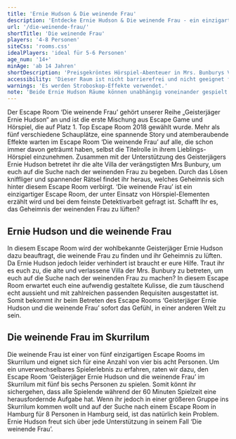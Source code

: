```yaml
---
title: 'Ernie Hudson & Die weinende Frau'
description: 'Entdecke Ernie Hudson & Die weinende Frau - ein einzigartiges Escape Game Erlebnis in Hamburg St. Pauli. Buche jetzt dein Abenteuer im Skurrilum!'
url: '/die-weinende-frau/'
shortTitle: 'Die weinende Frau'
players: '4-8 Personen'
siteCss: 'rooms.css'
idealPlayers: 'ideal für 5-6 Personen'
age_num: '14+'
minAge: 'ab 14 Jahren'
shortDescription: 'Preisgekröntes Hörspiel-Abenteuer in Mrs. Bunburys Villa auf der Suche nach einer mysteriösen Frau.'
accessibility: 'Dieser Raum ist nicht barrierefrei und nicht geeignet für körperlich beeinträchtigte Personen.'
warnings: 'Es werden Stroboskop-Effekte verwendet.'
note: 'Beide Ernie Hudson Räume können unabhängig voneinander gespielt werden und erfordern keine Vorkenntnisse.'
---
```


Der Escape Room ‘Die weinende Frau’ gehört unserer Reihe „Geisterjäger Ernie Hudson“ an und ist die erste Mischung aus Escape Game und Hörspiel, die auf Platz 1. Top Escape Room 2018 gewählt wurde. Mehr als fünf verschiedene Schauplätze, eine spannende Story und atemberaubende Effekte warten im Escape Room ‘Die weinende Frau’ auf alle, die schon immer davon geträumt haben, selbst die Titelrolle in ihrem Lieblings-Hörspiel einzunehmen. Zusammen mit der Unterstützung des Geisterjägers Ernie Hudson betretet ihr die alte Villa der verängstigten Mrs Bunbury, um euch auf die Suche nach der weinenden Frau zu begeben. Durch das Lösen kniffliger und spannender Rätsel findet ihr heraus, welches Geheimnis sich hinter diesem Escape Room verbirgt. ‘Die weinende Frau’ ist ein einzigartiger Escape Room, der unter Einsatz von Hörspiel-Elementen erzählt wird und bei dem feinste Detektivarbeit gefragt ist. Schafft Ihr es, das Geheimnis der weinenden Frau zu lüften?

## Ernie Hudson und die weinende Frau

In diesem Escape Room wird der wohlbekannte Geisterjäger Ernie Hudson dazu beauftragt, die weinende Frau zu finden und ihr Geheimnis zu lüften. Da Ernie Hudson jedoch leider verhindert ist braucht er eure Hilfe. Traut ihr es euch zu, die alte und verlassene Villa der Mrs. Bunbury zu betreten, um euch auf die Suche nach der weinenden Frau zu machen? In diesem Escape Room erwartet euch eine aufwendig gestaltete Kulisse, die zum täuschend echt aussieht und mit zahlreichen passenden Requisiten ausgestattet ist. Somit bekommt ihr beim Betreten des Escape Rooms ‘Geisterjäger Ernie Hudson und die weinende Frau’ sofort das Gefühl, in einer anderen Welt zu sein.

## Die weinende Frau im Skurrilum

Die weinende Frau ist einer von fünf einzigartigen Escape Rooms im Skurrilum und eignet sich für eine Anzahl von vier bis acht Personen. Um ein unverwechselbares Spielerlebnis zu erfahren, raten wir dazu, den Escape Room ‘Geisterjäger Ernie Hudson und die weinende Frau’ im Skurrilum mit fünf bis sechs Personen zu spielen. Somit könnt ihr sichergehen, dass alle Spielende während der 60 Minuten Spielzeit eine herausfordernde Aufgabe hat. Wenn ihr jedoch in einer größeren Gruppe ins Skurrilum kommen wollt und auf der Suche nach einem Escape Room in Hamburg für 8 Personen in Hamburg seid, ist das natürlich kein Problem. Ernie Hudson freut sich über jede Unterstützung in seinem Fall ‘Die weinende Frau’.
